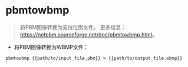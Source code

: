 # pbmtowbmp

> 将PBM图像转换为无线位图文件。
> 更多信息：<https://netpbm.sourceforge.net/doc/pbmtowbmp.html>。

- 将PBM图像转换为WBMP文件：

`pbmtowbmp {{path/to/input_file.pbm}} > {{path/to/output_file.wbmp}}`